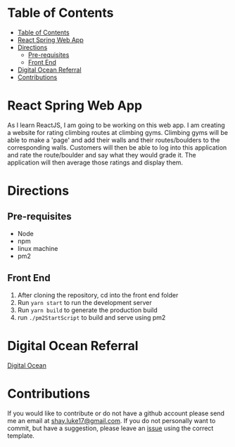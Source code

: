 # Table of Contents

- [Table of Contents](#table-of-contents)
- [React Spring Web App](#react-spring-web-app)
- [Directions](#directions)
  - [Pre-requisites](#pre-requisites)
  - [Front End](#front-end)
- [Digital Ocean Referral](#digital-ocean-referral)
- [Contributions](#contributions)

# React Spring Web App

As I learn ReactJS, I am going to be working on this web app. I am creating a website for rating climbing routes at climbing gyms. Climbing gyms will be able to make a 'page' and add their walls and their routes/boulders to the corresponding walls. Customers will then be able to log into this application and rate the route/boulder and say what they would grade it. The application will then average those ratings and display them.

# Directions

## Pre-requisites

-   Node
-   npm
-   linux machine
-   pm2

## Front End

1. After cloning the repository, cd into the front end folder
2. Run `yarn start` to run the development server
3. Run `yarn build` to generate the production build
4. run `./pm2StartScript` to build and serve using pm2

# Digital Ocean Referral

[Digital Ocean](https://m.do.co/c/17eeaaa0e7fb)

# Contributions

If you would like to contribute or do not have a github account please send me an email at shay.luke17@gmail.com. If you do not personally want to commit, but have a suggestion, please leave an [issue](https://github.com/LukeShay/react-spring-web-app/issues) using the correct template.
